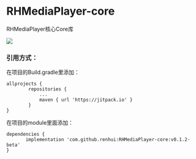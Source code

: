 # RHMediaPlayer-core

RHMediaPlayer核心Core库

[![](https://jitpack.io/v/renhui/RHMediaPlayer-core.svg)](https://jitpack.io/#renhui/RHMediaPlayer-core)

### 引用方式：

在项目的Build.gradle里添加：
```
allprojects {
		repositories {
			...
			maven { url 'https://jitpack.io' }
		}
}
```
在项目的module里面添加：
```
dependencies {
	   implementation 'com.github.renhui:RHMediaPlayer-core:v0.1.2-beta'
}
```
